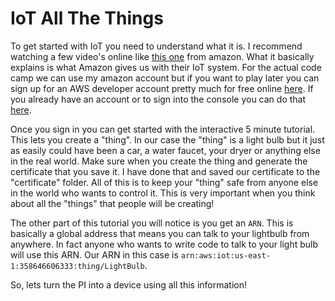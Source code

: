 IoT All The Things
====

To get started with IoT you need to understand what it is. I recommend watching a few video's online like [this one](https://aws.amazon.com/iot-platform/) from amazon. What it basically explains is what Amazon gives us with their IoT system. For the actual code camp we can use my amazon account but if you want to play later you can sign up for an AWS developer account pretty much for free online [here](https://aws.amazon.com/s/dm/optimization/server-side-test/free-tier/free_np/). If you already have an account or to sign into the console you can do that [here](https://aws.amazon.com/iot/).

Once you sign in you can get started with the interactive 5 minute tutorial. This lets you create a "thing". In our case the "thing" is a light bulb but it just as easily could have been a car, a water faucet, your dryer or anything else in the real world. Make sure when you create the thing and generate the certificate that you save it. I have done that and saved our certificate to the "certificate" folder. All of this is to keep your "thing" safe from anyone else in the world who wants to control it. This is very important when you think about all the "things" that people will be creating!

The other part of this tutorial you will notice is you get an `ARN`. This is basically a global address that means you can talk to your lightbulb from anywhere. In fact anyone who wants to write code to talk to your light bulb will use this ARN. Our ARN in this case is `arn:aws:iot:us-east-1:358646606333:thing/LightBulb`.

So, lets turn the PI into a device using all this information!